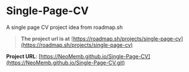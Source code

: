 # Single-Page-CV
A single page CV project idea from roadmap.sh

> **The project url is at** [https://roadmap.sh/projects/single-page-cv](https://roadmap.sh/projects/single-page-cv)

**Project URL**: [https://NeoMemb.github.io/Single-Page-CV](https://NeoMemb.github.io/Single-Page-CV.git)
